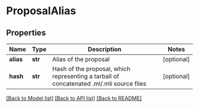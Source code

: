 # ProposalAlias

## Properties
Name | Type | Description | Notes
------------ | ------------- | ------------- | -------------
**alias** | **str** | Alias of the proposal | [optional] 
**hash** | **str** | Hash of the proposal, which representing a tarball of concatenated .ml/.mli source files | [optional] 

[[Back to Model list]](../README.md#documentation-for-models) [[Back to API list]](../README.md#documentation-for-api-endpoints) [[Back to README]](../README.md)

